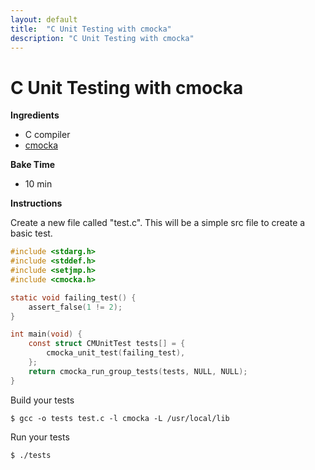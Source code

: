 ```yaml
---
layout: default
title:  "C Unit Testing with cmocka"
description: "C Unit Testing with cmocka"
---
```

# C Unit Testing with cmocka

**Ingredients**

* C compiler
* [cmocka](https://cmocka.org/)

**Bake Time**

* 10 min

**Instructions**

Create a new file called "test.c".  This will be a simple src file to create a
basic test.

```c
#include <stdarg.h>
#include <stddef.h>
#include <setjmp.h>
#include <cmocka.h>

static void failing_test() {
	assert_false(1 != 2);
}

int main(void) {
	const struct CMUnitTest tests[] = {
		cmocka_unit_test(failing_test),
	};
	return cmocka_run_group_tests(tests, NULL, NULL);
}
```

Build your tests

```
$ gcc -o tests test.c -l cmocka -L /usr/local/lib
```

Run your tests

```
$ ./tests
```
